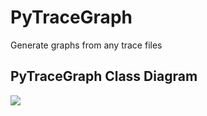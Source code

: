 PyTraceGraph
=============

Generate graphs from any trace files


PyTraceGraph Class Diagram
-------
<img src="https://www.dropbox.com/s/lpbjnehfkf31srd/pytracegraph_arch.png" />